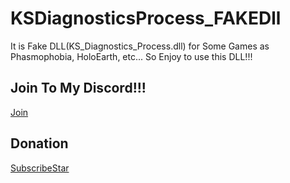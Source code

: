 # KSDiagnosticsProcess_FAKEDll
It is Fake DLL(KS_Diagnostics_Process.dll) for Some Games as Phasmophobia, HoloEarth, etc... So Enjoy to use this DLL!!!

## Join To My Discord!!!

[Join](https://discord.gg/fPy6mPV3PH)

## Donation

[SubscribeStar](https://www.subscribestar.com/riritofrancois)

